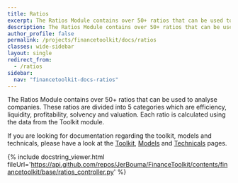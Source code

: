 ```yaml
---
title: Ratios
excerpt: The Ratios Module contains over 50+ ratios that can be used to analyse companies. These ratios are divided into 5 categories which are efficiency, liquidity, profitability, solvency and valuation. Each ratio is calculated using the data from the Toolkit module.
description: The Ratios Module contains over 50+ ratios that can be used to analyse companies. These ratios are divided into 5 categories which are efficiency, liquidity, profitability, solvency and valuation. Each ratio is calculated using the data from the Toolkit module.
author_profile: false
permalink: /projects/financetoolkit/docs/ratios
classes: wide-sidebar
layout: single
redirect_from:
  - /ratios
sidebar:
  nav: "financetoolkit-docs-ratios"
---
```

The Ratios Module contains over 50+ ratios that can be used to analyse companies. These ratios are divided into 5 categories which are efficiency, liquidity, profitability, solvency and valuation. Each ratio is calculated using the data from the Toolkit module.

If you are looking for documentation regarding the toolkit, models and technicals, please have a look at the [Toolkit](/projects/financetoolkit/docs), [Models](/projects/financetoolkit/docs/models) and [Technicals](/projects/financetoolkit/docs/technicals) pages.

{% include docstring_viewer.html fileUrl='https://api.github.com/repos/JerBouma/FinanceToolkit/contents/financetoolkit/base/ratios_controller.py' %}
